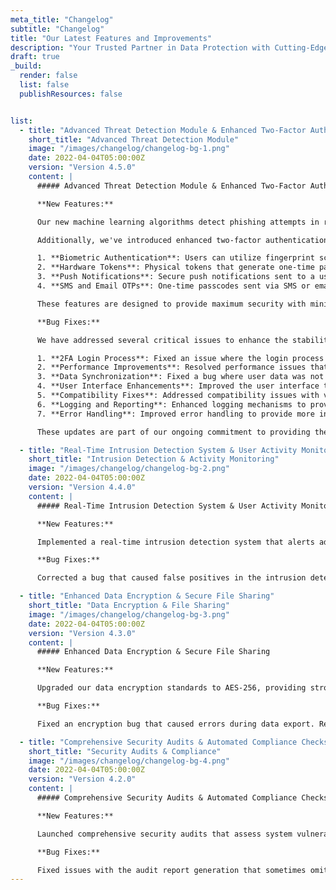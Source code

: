 ```yaml
---
meta_title: "Changelog"
subtitle: "Changelog"
title: "Our Latest Features and Improvements"
description: "Your Trusted Partner in Data Protection with Cutting-Edge Solutions for <br> Comprehensive Data Security." 
draft: true
_build:
  render: false
  list: false
  publishResources: false 


list:
  - title: "Advanced Threat Detection Module & Enhanced Two-Factor Authentication"
    short_title: "Advanced Threat Detection Module"
    image: "/images/changelog/changelog-bg-1.png"
    date: 2022-04-04T05:00:00Z
    version: "Version 4.5.0"
    content: |
      ##### Advanced Threat Detection Module & Enhanced Two-Factor Authentication

      **New Features:**

      Our new machine learning algorithms detect phishing attempts in real-time, significantly increasing the security of our email systems. This advanced detection system analyzes vast amounts of data to identify patterns and anomalies associated with phishing attacks. It provides immediate alerts to users and administrators, allowing for swift action to prevent potential security breaches.

      Additionally, we've introduced enhanced two-factor authentication (2FA) methods to strengthen account security. Users can now choose from multiple 2FA options, including:

      1. **Biometric Authentication**: Users can utilize fingerprint scanning, facial recognition, or voice recognition for a more secure and user-friendly authentication process.
      2. **Hardware Tokens**: Physical tokens that generate one-time passcodes, providing an additional layer of security that is not susceptible to phishing attacks.
      3. **Push Notifications**: Secure push notifications sent to a user’s registered mobile device, allowing for quick and easy approval of login attempts.
      4. **SMS and Email OTPs**: One-time passcodes sent via SMS or email, ensuring that even if one method is compromised, the account remains secure through another channel.

      These features are designed to provide maximum security with minimal disruption to the user experience, ensuring that your sensitive information remains protected against the latest threats.

      **Bug Fixes:**

      We have addressed several critical issues to enhance the stability and reliability of our security platform:

      1. **2FA Login Process**: Fixed an issue where the login process would sometimes fail when 2FA was enabled, particularly under conditions of high server load or network latency. This fix ensures a smoother and more reliable authentication experience for all users.
      2. **Performance Improvements**: Resolved performance issues that caused delays in threat detection notifications. These optimizations have reduced the latency between threat detection and alert generation, ensuring that administrators and users are informed of potential threats in real time.
      3. **Data Synchronization**: Fixed a bug where user data was not properly synchronized across different modules of the security system, which occasionally led to inconsistent user states and permissions.
      4. **User Interface Enhancements**: Improved the user interface to provide clearer instructions and feedback during the 2FA setup process, reducing the likelihood of user errors and improving overall satisfaction.
      5. **Compatibility Fixes**: Addressed compatibility issues with various browsers and operating systems to ensure that all users, regardless of their device or software, can utilize the full range of security features without encountering technical difficulties.
      6. **Logging and Reporting**: Enhanced logging mechanisms to provide more detailed and actionable insights into security events and system performance, aiding administrators in their efforts to monitor and respond to potential issues.
      7. **Error Handling**: Improved error handling to provide more informative messages and recovery options in the event of a failure, helping users to resolve issues quickly and efficiently without needing extensive technical support.

      These updates are part of our ongoing commitment to providing the most secure, reliable, and user-friendly security solutions available. We continuously monitor and respond to feedback to ensure that our platform meets the evolving needs of our users and remains at the forefront of cybersecurity technology.

  - title: "Real-Time Intrusion Detection System & User Activity Monitoring"
    short_title: "Intrusion Detection & Activity Monitoring"
    image: "/images/changelog/changelog-bg-2.png"
    date: 2022-04-04T05:00:00Z
    version: "Version 4.4.0"
    content: |
      ##### Real-Time Intrusion Detection System & User Activity Monitoring

      **New Features:**

      Implemented a real-time intrusion detection system that alerts administrators of potential breaches instantly. User activity monitoring now includes detailed reports on login attempts, data access, and file modifications.

      **Bug Fixes:**

      Corrected a bug that caused false positives in the intrusion detection alerts. Fixed an issue where user activity logs were not displaying correctly for certain users.

  - title: "Enhanced Data Encryption & Secure File Sharing"
    short_title: "Data Encryption & File Sharing"
    image: "/images/changelog/changelog-bg-3.png"
    date: 2022-04-04T05:00:00Z
    version: "Version 4.3.0"
    content: |
      ##### Enhanced Data Encryption & Secure File Sharing

      **New Features:**

      Upgraded our data encryption standards to AES-256, providing stronger security for stored and transmitted data. Introduced secure file sharing capabilities with end-to-end encryption.

      **Bug Fixes:**

      Fixed an encryption bug that caused errors during data export. Resolved issues with file sharing permissions not being applied correctly.

  - title: "Comprehensive Security Audits & Automated Compliance Checks"
    short_title: "Security Audits & Compliance"
    image: "/images/changelog/changelog-bg-4.png"
    date: 2022-04-04T05:00:00Z
    version: "Version 4.2.0"
    content: |
      ##### Comprehensive Security Audits & Automated Compliance Checks

      **New Features:**

      Launched comprehensive security audits that assess system vulnerabilities and compliance with industry standards. Automated compliance checks now support GDPR, HIPAA, and CCPA regulations.

      **Bug Fixes:**

      Fixed issues with the audit report generation that sometimes omitted critical details. Corrected compliance check errors that incorrectly flagged certain configurations.
---
```

